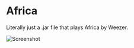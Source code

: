 # Africa

Literally just a .jar file that plays Africa by Weezer.

![Screenshot](https://i.imgur.com/aOLAXlv.png)
